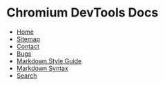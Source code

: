 # Chromium DevTools Docs

[logo]: https://github.com/ChromeDevTools/devtools-logo/raw/master/logos/png/devtools-circle-48.png
[home]: /docs/README.md

* [Home][home]
* [Sitemap](/docs/README.md#document-index)
* [Contact](https://www.chromium.org/teams/devtools/)
* [Bugs](https://www.chromium.org/for-testers/bug-reporting-guidelines/)
* [Markdown Style Guide](https://github.com/google/styleguide/tree/gh-pages/docguide)
* [Markdown Syntax](https://gerrit.googlesource.com/gitiles/+/HEAD/Documentation/markdown.md)
* [Search](https://source.chromium.org/chromium/devtools/devtools-frontend/+/main:docs/)
